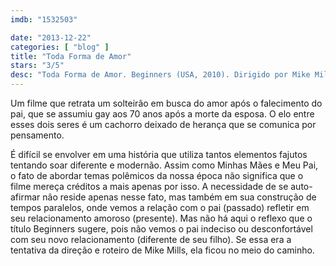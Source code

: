 ```yaml
---
imdb: "1532503"

date: "2013-12-22"
categories: [ "blog" ]
title: "Toda Forma de Amor"
stars: "3/5"
desc: "Toda Forma de Amor. Beginners (USA, 2010). Dirigido por Mike Mills. Escrito por Mike Mills. Com Ewan McGregor, Christopher Plummer, Mélanie Laurent, Goran Visnjic, Kai Lennox, Mary Page Keller, Keegan Boos, China Shavers, Melissa Tang."
---
```

Um filme que retrata um solteirão em busca do amor após o falecimento do pai, que se assumiu gay aos 70 anos após a morte da esposa. O elo entre esses dois seres é um cachorro deixado de herança que se comunica por pensamento.

É difícil se envolver em uma história que utiliza tantos elementos fajutos tentando soar diferente e modernão. Assim como Minhas Mães e Meu Pai, o fato de abordar temas polêmicos da nossa época não significa que o filme mereça créditos a mais apenas por isso. A necessidade de se auto-afirmar não reside apenas nesse fato, mas também em sua construção de tempos paralelos, onde vemos a relação com o pai (passado) refletir em seu relacionamento amoroso (presente). Mas não há aqui o reflexo que o título Beginners sugere, pois não vemos o pai indeciso ou desconfortável com seu novo relacionamento (diferente de seu filho). Se essa era a tentativa da direção e roteiro de Mike Mills, ela ficou no meio do caminho.
